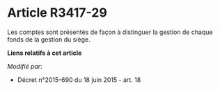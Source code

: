 # Article R3417-29

Les comptes sont présentés de façon à distinguer la gestion de chaque fonds de la gestion du siège.

**Liens relatifs à cet article**

_Modifié par_:

  - Décret n°2015-690 du 18 juin 2015 - art. 18
